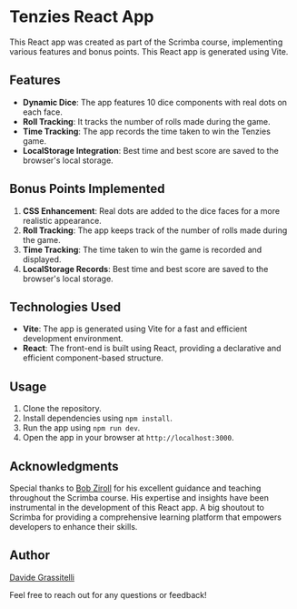 # Tenzies React App

This React app was created as part of the Scrimba course, implementing various features and bonus points. This React app is generated using Vite.

## Features

- **Dynamic Dice**: The app features 10 dice components with real dots on each face.
- **Roll Tracking**: It tracks the number of rolls made during the game.
- **Time Tracking**: The app records the time taken to win the Tenzies game.
- **LocalStorage Integration**: Best time and best score are saved to the browser's local storage.

## Bonus Points Implemented

1.  **CSS Enhancement**: Real dots are added to the dice faces for a more realistic appearance.
2.  **Roll Tracking**: The app keeps track of the number of rolls made during the game.
3.  **Time Tracking**: The time taken to win the game is recorded and displayed.
4.  **LocalStorage Records**: Best time and best score are saved to the browser's local storage.

## Technologies Used

- **Vite**: The app is generated using Vite for a fast and efficient development environment.
- **React**: The front-end is built using React, providing a declarative and efficient component-based structure.

## Usage

1.  Clone the repository.
2.  Install dependencies using `npm install`.
3.  Run the app using `npm run dev`.
4.  Open the app in your browser at `http://localhost:3000`.

## Acknowledgments

Special thanks to [Bob Ziroll](https://scrimba.com/teachers/bobziroll) for his excellent guidance and teaching throughout the Scrimba course. His expertise and insights have been instrumental in the development of this React app.
A big shoutout to Scrimba for providing a comprehensive learning platform that empowers developers to enhance their skills.

## Author

[Davide Grassitelli](https://davidegrassitelli.netlify.app/)

Feel free to reach out for any questions or feedback!
